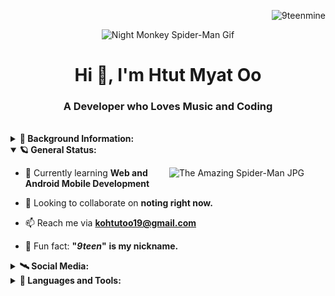 <p align="right"> <img src="https://komarev.com/ghpvc/?username=9teenmine&label=Profile%20views&color=83a15e&style=flat" alt="9teenmine" /> </p>
<p align="center"><img src='http://images6.fanpop.com/image/photos/43000000/-It-was-the-Night-Monkey-Spider-Man-Far-From-Home-2019-spider-man-43030337-540-285.gif' alt="Night Monkey Spider-Man Gif"></p>  

<h1 align="center">Hi 🤘, I'm Htut Myat Oo</h1>
<h3 align="center">A Developer who Loves Music and Coding</h3>
<br>

<details>
<img align='right' src='https://i.pinimg.com/564x/67/4c/97/674c9779a74378172cc12720c9e2244f.jpg' width='250'alt="Retro Computer Music Production JPG">
<br>
<summary>
  <strong>🚀 Background Information:</strong>
</summary>
  
>"I'm an *Introvert Junior Developer* 🧑🏻 who is currently studying **Software Engineering Major** 👨‍💻 at [**University of Sunderland.**](https://www.sunderland.ac.uk/) I started learning **Computer Science** 💻 in 2019 and **Data Structure and Algorithm** 📈 in 2021. *Computer Music Production* and *Graphic Designing* are my other passionate subjects. I joined **GitHub** <a href="https://github.com/abhinandanraj?tab=repositories" target="blank"><img align="center" src="https://raw.githubusercontent.com/rahuldkjain/github-profile-readme-generator/master/src/images/icons/Social/github.svg" alt="abhinandanraj" height="15" width="20" /></a> on January 27, 2022."
</details>

<details open="">
<img align='right' src='https://i.pinimg.com/564x/4e/71/3c/4e713c4a580873942a94bef175333b1b.jpg' width='250'alt="The Amazing Spider-Man JPG">  
<summary>
  <strong>🪐 General Status:</strong>
</summary>

- 🌱 Currently learning **Web and Android Mobile Development**

- 🤝 Looking to collaborate on **noting right now.**

- 📫 Reach me via **kohtutoo19@gmail.com**

- 🫠 Fun fact: **"*9teen*"** **is my nickname.**
</details>

<details>
<br>
<summary>
  <strong>🛰 Social Media:</strong>
</summary>

<p align="left">
<a href="https://instagram.com/9teenmine" target="blank"><img align="center" src="https://raw.githubusercontent.com/rahuldkjain/github-profile-readme-generator/master/src/images/icons/Social/instagram.svg" alt="9teenmine" height="30" width="40" /></a>
<a href="https://twitter.com/htutmyatoo" target="blank"><img align="center" src="https://raw.githubusercontent.com/rahuldkjain/github-profile-readme-generator/master/src/images/icons/Social/twitter.svg" alt="htutmyatoo" height="30" width="40" /></a>
<a href="https://codepen.io/9teenmine" target="blank"><img align="center" src="https://raw.githubusercontent.com/rahuldkjain/github-profile-readme-generator/master/src/images/icons/Social/codepen.svg" alt="9teenmine" height="30" width="40" /></a>
</p>
</details>

<details>
<br>
<summary>
  <strong>🧩 Languages and Tools:</strong>
</summary>

<p align="left"> 
<a href="https://www.java.com" target="_blank" rel="noreferrer"> <img src="https://raw.githubusercontent.com/devicons/devicon/master/icons/java/java-original.svg" alt="java" width="40" height="40"/> </a>
<a href="https://www.cprogramming.com/" target="_blank" rel="noreferrer"> <img src="https://raw.githubusercontent.com/devicons/devicon/master/icons/c/c-original.svg" alt="c" width="40" height="40"/> </a> 
<a href="https://www.w3schools.com/cpp/" target="_blank" rel="noreferrer"> <img src="https://raw.githubusercontent.com/devicons/devicon/master/icons/cplusplus/cplusplus-original.svg" alt="cplusplus" width="40" height="40"/> </a> 
<a href="https://www.arduino.cc/" target="_blank" rel="noreferrer"> <img src="https://cdn.worldvectorlogo.com/logos/arduino-1.svg" alt="arduino" width="40" height="40"/> </a>
<a href="https://www.php.net" target="_blank" rel="noreferrer"> <img src="https://raw.githubusercontent.com/devicons/devicon/master/icons/php/php-original.svg" alt="php" width="40" height="40"/> </a>
<a href="https://www.w3.org/html/" target="_blank" rel="noreferrer"> <img src="https://raw.githubusercontent.com/devicons/devicon/master/icons/html5/html5-original-wordmark.svg" alt="html5" width="40" height="40"/> </a> 
<a href="https://www.w3schools.com/css/" target="_blank" rel="noreferrer"> <img src="https://raw.githubusercontent.com/devicons/devicon/master/icons/css3/css3-original-wordmark.svg" alt="css3" width="40" height="40"/> </a>
<a href="https://developer.mozilla.org/en-US/docs/Web/JavaScript" target="_blank" rel="noreferrer"> <img src="https://raw.githubusercontent.com/devicons/devicon/master/icons/javascript/javascript-original.svg" alt="javascript" width="40" height="40"/> </a>
<a href="https://getbootstrap.com" target="_blank" rel="noreferrer"> <img src="https://raw.githubusercontent.com/devicons/devicon/master/icons/bootstrap/bootstrap-plain-wordmark.svg" alt="bootstrap" width="40" height="40"/> </a>
<a href="https://dart.dev" target="_blank" rel="noreferrer"> <img src="https://www.vectorlogo.zone/logos/dartlang/dartlang-icon.svg" alt="dart" width="40" height="40"/> </a> 
<a href="https://flutter.dev" target="_blank" rel="noreferrer"> <img src="https://www.vectorlogo.zone/logos/flutterio/flutterio-icon.svg" alt="flutter" width="40" height="40"/> </a> 
<a href="https://git-scm.com/" target="_blank" rel="noreferrer"> <img src="https://www.vectorlogo.zone/logos/git-scm/git-scm-icon.svg" alt="git" width="40" height="40"/> </a> 
<a href="https://www.mysql.com/" target="_blank" rel="noreferrer"> <img src="https://raw.githubusercontent.com/devicons/devicon/master/icons/mysql/mysql-original-wordmark.svg" alt="mysql" width="40" height="40"/> </a> 
<a href="https://www.photoshop.com/en" target="_blank" rel="noreferrer"> <img src="https://raw.githubusercontent.com/devicons/devicon/master/icons/photoshop/photoshop-line.svg" alt="photoshop" width="40" height="40"/> </a> 
</p>
</details>

 <!--✨ From [Htut Myat Oo](https://github.com/9teenmine)-->
